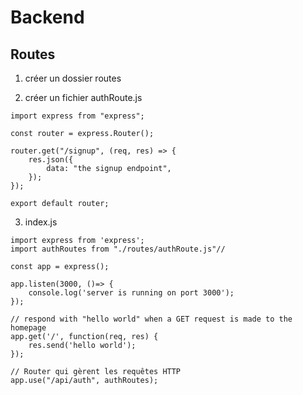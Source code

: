 # Backend

## Routes

1. créer un dossier routes

2. créer un fichier authRoute.js

````
import express from "express";

const router = express.Router();

router.get("/signup", (req, res) => {
    res.json({
        data: "the signup endpoint",
    });
});

export default router;
````

3. index.js

````
import express from 'express';
import authRoutes from "./routes/authRoute.js"//

const app = express();

app.listen(3000, ()=> {
    console.log('server is running on port 3000');
});

// respond with "hello world" when a GET request is made to the homepage
app.get('/', function(req, res) {
    res.send('hello world');
});

// Router qui gèrent les requêtes HTTP 
app.use("/api/auth", authRoutes);  
````